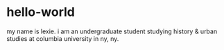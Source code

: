 # hello-world
my name is lexie. i am an undergraduate student studying history & urban studies at columbia university in ny, ny.
